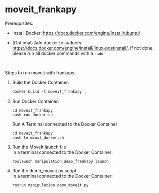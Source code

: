 # moveit_frankapy

Prerequisites:

- Install Docker: https://docs.docker.com/engine/install/ubuntu/

- (Optional) Add docker to sudoers: https://docs.docker.com/engine/install/linux-postinstall/. If not done, please run all docker commands with a ```sudo```

<br>

Steps to run moveit with frankapy
1. Build the Docker Container:

    ```
    docker build -t moveit_frankapy .
    ```

2. Run Docker Container:
    ```
    cd moveit_frankapy
    bash run_docker.sh
    ```

    Run A Terminal connected to the Docker Container:
    ```
    cd moveit_frankapy
    bash terminal_docker.sh
    ```

3. Run the MoveIt launch file <br>
    In a terminal connected to the Docker Container:
    ```
    roslaunch manipulation demo_frankapy.launch
    ```

4. Run the demo_moveit.py script <br>
    In a terminal connected to the Docker Container:
    ```
    rosrun manipulation demo_moveit.py
    ```

